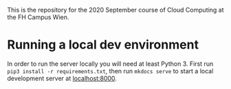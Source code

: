 This is the repository for the 2020 September course of Cloud Computing at the FH Campus Wien.

# Running a local dev environment

In order to run the server locally you will need at least Python 3. First run `pip3 install -r requirements.txt`,
then run `mkdocs serve` to start a local development server at [localhost:8000](http://localhost:8000).
